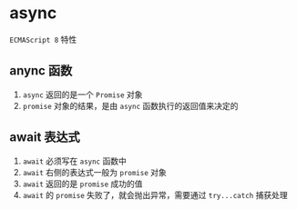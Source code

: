 # async

`ECMAScript 8` 特性



## anync 函数

1. `async` 返回的是一个 `Promise` 对象
2. `promise` 对象的结果，是由 `async` 函数执行的返回值来决定的



## await 表达式

1. `await` 必须写在 `async` 函数中
2. `await` 右侧的表达式一般为 `promise` 对象
3. `await` 返回的是 `promise` 成功的值
4. `await` 的 `promise` 失败了，就会抛出异常，需要通过 `try...catch` 捕获处理

